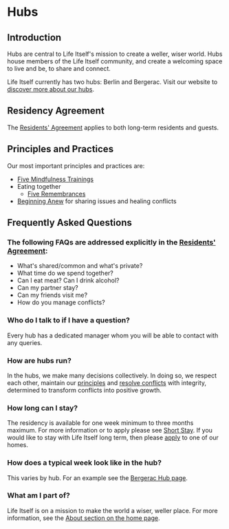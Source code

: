 # Hubs

## Introduction

Hubs are central to Life Itself's mission to create a weller, wiser world. Hubs house members of the Life Itself community, and create a welcoming space to live and be, to share and connect. 

Life Itself currently has two hubs: Berlin and Bergerac. Visit our website to [discover more about our hubs](https://lifeitself.us/hubs/). 

<!-- TODO: have info on "why" hubs, and their context within life itself ... -->

## Residency Agreement

The [Residents' Agreement](https://tao.lifeitself.us/hubs/agreement/) applies to both long-term residents and guests.

## Principles and Practices

Our most important principles and practices are:

* [Five Mindfulness Trainings](five-remembrances.md) 
* Eating together
  * [Five Remembrances](five-remembrances.md) 
* [Beginning Anew](beginning-anew.md) for sharing issues and healing conflicts

[5mt]: /five-mindfulness-trainings/

## Frequently Asked Questions

### The following FAQs are addressed explicitly in the [Residents' Agreement](https://tao.lifeitself.us/hubs/agreement/):

* What's shared/common and what's private? 
* What time do we spend together? 
* Can I eat meat? Can I drink alcohol?
* Can my partner stay?
* Can my friends visit me?
* How do you manage conflicts?

### Who do I talk to if I have a question?

Every hub has a dedicated manager whom you will be able to contact with any queries. 

### How are hubs run? 

In the hubs, we make many decisions collectively. In doing so, we respect each other, maintain our [principles](https://tao.lifeitself.us/principles/) and [resolve conflicts](https://tao.lifeitself.us/hubs/agreement/#communicating-resolving-conflicts) with integrity, determined to transform conflicts into positive growth.

### How long can I stay? 

The residency is available for one week minimum to three months maximum. For more information or to apply please see [Short Stay](https://lifeitself.us/short-stay/). If you would like to stay with Life Itself long term, then please [apply](https://lifeitself.us/hubs/apply/) to one of our homes. 

### How does a typical week look like in the hub? 

This varies by hub. For an example see the [Bergerac Hub page](./bergerac/).

### What am I part of?

Life Itself is on a mission to make the world a wiser, weller place. For more information, see the [About section on the home page](/#about).
